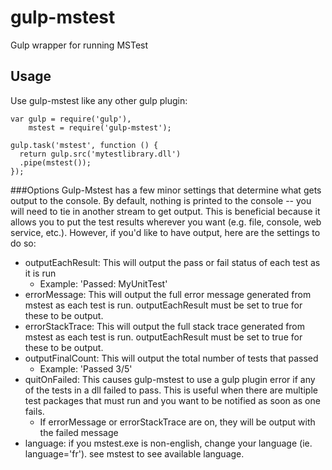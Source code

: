 gulp-mstest
==========
Gulp wrapper for running MSTest

Usage
---------
Use gulp-mstest like any other gulp plugin:
```
var gulp = require('gulp'),
    mstest = require('gulp-mstest');

gulp.task('mstest', function () {
  return gulp.src('mytestlibrary.dll')
  .pipe(mstest());
});
```

###Options
Gulp-Mstest has a few minor settings that determine what gets output to the console. By default, nothing is printed to the console -- you will need to tie in another stream to get output. This is beneficial because it allows you to put the test results wherever you want (e.g. file, console, web service, etc.). However, if you'd like to have output, here are the settings to do so:

 - outputEachResult: This will output the pass or fail status of each test as it is run
	 - Example: 'Passed: MyUnitTest'
 - errorMessage: This will output the full error message generated from mstest as each test is run. outputEachResult must be set to true for these to be output.
 - errorStackTrace: This will output the full stack trace generated from mstest as each test is run. outputEachResult must be set to true for these to be output.
 - outputFinalCount: This will output the total number of tests that passed
	 - Example: 'Passed 3/5'
 - quitOnFailed: This causes gulp-mstest to use a gulp plugin error if any of the tests in a dll failed to pass. This is useful when there are multiple test packages that must run and you want to be notified as soon as one fails.
	 - If errorMessage or errorStackTrace are on, they will be output with the failed message
- language: if you mstest.exe is non-english, change your language (ie. language='fr'). see mstest to see available language.
